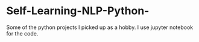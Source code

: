 # Self-Learning-NLP-Python-
Some of the python projects I picked up as a hobby. I use jupyter notebook for the code.

